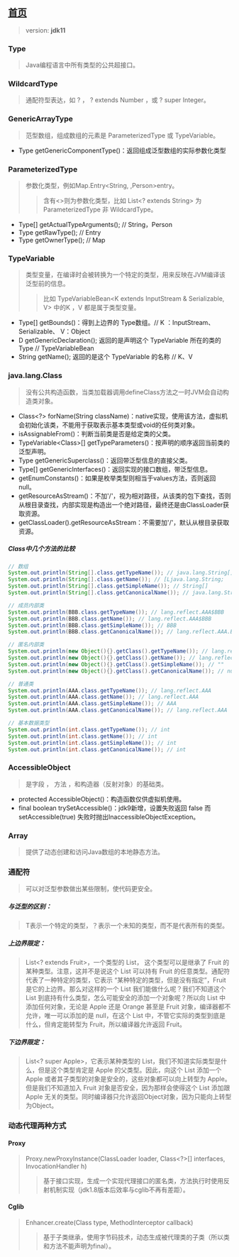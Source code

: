 ## [首页](https://kingkh1995.github.io/blog/)

> version: **jdk11**

### Type
> Java编程语言中所有类型的公共超接口。

### WildcardType
> 通配符型表达，如 ? ， ? extends Number ，或 ? super Integer。

### GenericArrayType
> 范型数组，组成数组的元素是 ParameterizedType 或 TypeVariable。

- Type getGenericComponentType()：返回组成泛型数组的实际参数化类型

### ParameterizedType
> 参数化类型，例如Map.Entry<String, ,Person>entry。
>> 含有<>则为参数化类型，比如 List<? extends String> 为 ParameterizedType 非 WildcardType。

- Type[] getActualTypeArguments(); // String，Person
- Type getRawType(); // Entry
- Type getOwnerType(); // Map

### TypeVariable
> 类型变量，在编译时会被转换为一个特定的类型，用来反映在JVM编译该泛型前的信息。
>> 比如 TypeVariableBean<K extends InputStream & Serializable, V> 中的K ，V 都是属于类型变量。

- Type[] getBounds()：得到上边界的 Type数组。// K ：InputStream、 Serializable、 V：Object
- D getGenericDeclaration(); 返回的是声明这个 TypeVariable 所在的类的 Type // TypeVariableBean
- String getName(); 返回的是这个 TypeVariable 的名称 // K、V

### java.lang.Class
> 没有公共构造函数，当类加载器调用defineClass方法之一时JVM会自动构造类对象。

- Class<?> forName(String className)：native实现，使用该方法，虚拟机会初始化该类，不能用于获取表示基本类型或void的任何类对象。
- isAssignableFrom()：判断当前类是否是给定类的父类。
- TypeVariable<Class<T>>[] getTypeParameters()：按声明的顺序返回当前类的泛型声明。
- Type getGenericSuperclass()：返回带泛型信息的直接父类。
- Type[] getGenericInterfaces()：返回实现的接口数组，带泛型信息。
- getEnumConstants()：如果是枚举类型则相当于values方法，否则返回null。
- getResourceAsStream()：不加'/'，视为相对路径，从该类的包下查找，否则从根目录查找，内部实现是构造出一个绝对路径，最终还是由ClassLoader获取资源。
- getClassLoader().getResourceAsStream：不需要加'/'，默认从根目录获取资源。

##### Class中几个方法的比较
``` java
// 数组
System.out.println(String[].class.getTypeName()); // java.lang.String[]
System.out.println(String[].class.getName()); // [Ljava.lang.String;
System.out.println(String[].class.getSimpleName()); // String[]
System.out.println(String[].class.getCanonicalName()); // java.lang.String[]

// 成员内部类
System.out.println(BBB.class.getTypeName()); // lang.reflect.AAA$BBB
System.out.println(BBB.class.getName()); // lang.reflect.AAA$BBB
System.out.println(BBB.class.getSimpleName()); // BBB
System.out.println(BBB.class.getCanonicalName()); // lang.reflect.AAA.BBB

// 匿名内部类
System.out.println(new Object(){}.getClass().getTypeName()); // lang.reflect.AAA$4
System.out.println(new Object(){}.getClass().getName()); // lang.reflect.AAA$1
System.out.println(new Object(){}.getClass().getSimpleName()); // ""
System.out.println(new Object(){}.getClass().getCanonicalName()); // null

// 普通类
System.out.println(AAA.class.getTypeName()); // lang.reflect.AAA
System.out.println(AAA.class.getName()); // lang.reflect.AAA
System.out.println(AAA.class.getSimpleName()); // AAA
System.out.println(AAA.class.getCanonicalName()); // lang.reflect.AAA

// 基本数据类型
System.out.println(int.class.getTypeName()); // int
System.out.println(int.class.getName()); // int
System.out.println(int.class.getSimpleName()); // int
System.out.println(int.class.getCanonicalName()); // int
```

### AccessibleObject
> 是字段 ， 方法 ，和构造器（反射对象）的基础类。

- protected AccessibleObject()：构造函数仅供虚拟机使用。
- final boolean trySetAccessible()：jdk9新增，设置失败返回 false 而 setAccessible(true) 失败时抛出InaccessibleObjectException。

### Array
> 提供了动态创建和访问Java数组的本地静态方法。

### 通配符
> 可以对泛型参数做出某些限制，使代码更安全。

##### 与泛型的区别：
> T表示一个特定的类型，？表示一个未知的类型，而不是代表所有的类型。

##### 上边界限定：
> List<? extends Fruit>，一个类型的 List， 这个类型可以是继承了 Fruit 的某种类型。注意，这并不是说这个 List 可以持有 Fruit 的任意类型。通配符代表了一种特定的类型，它表示 “某种特定的类型，但是没有指定”，Fruit 是它的上边界。那么对这样的一个 List 我们能做什么呢？我们不知道这个 List 到底持有什么类型，怎么可能安全的添加一个对象呢？所以向 List 中添加任何对象，无论是 Apple 还是 Orange 甚至是 Fruit 对象，编译器都不允许，唯一可以添加的是 null，在这个 List 中，不管它实际的类型到底是什么，但肯定能转型为 Fruit，所以编译器允许返回 Fruit。

##### 下边界限定：
> List<? super Apple>，它表示某种类型的 List，我们不知道实际类型是什么，但是这个类型肯定是 Apple 的父类型。因此，向这个 List 添加一个 Apple 或者其子类型的对象是安全的，这些对象都可以向上转型为 Apple。但是我们不知道加入 Fruit 对象是否安全，因为那样会使得这个 List 添加跟 Apple 无关的类型。同时编译器只允许返回Object对象，因为只能向上转型为Object。

### 动态代理两种方式

#### Proxy
> Proxy.newProxyInstance(ClassLoader loader, Class<?>[] interfaces, InvocationHandler h)
>> 基于接口实现，生成一个实现代理接口的匿名类，方法执行时使用反射机制实现（jdk1.8版本后效率与cglib不再有差距）。

#### Cglib
> Enhancer.create(Class type, MethodInterceptor callback)
>> 基于子类继承，使用字节码技术，动态生成被代理类的子类（所以类和方法不能声明为final）。